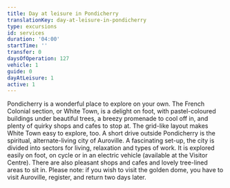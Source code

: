 ```yaml
---
title: Day at leisure in Pondicherry
translationKey: day-at-leisure-in-pondicherry
type: excursions
id: services
duration: '04:00'
startTime: ''
transfer: 0
daysOfOperation: 127
vehicle: 1
guide: 0
dayAtLeisure: 1
active: 1
---
```

Pondicherry is a wonderful place to explore on your own. The French Colonial section, or White Town, is a delight on foot, with pastel-coloured buildings under beautiful trees, a breezy promenade to cool off in, and plenty of quirky shops and cafes to stop at. The grid-like layout makes White Town easy to explore, too.    A short drive outside Pondicherry is the spiritual, alternate-living city of Auroville. A fascinating set-up, the city is divided into sectors for living, relaxation and types of work. It is explored easily on foot, on cycle or in an electric vehicle (available at the Visitor Centre). There are also pleasant shops and cafes and lovely tree-lined areas to sit in. Please note: if you wish to visit the golden dome, you have to visit Auroville, register, and return two days later.